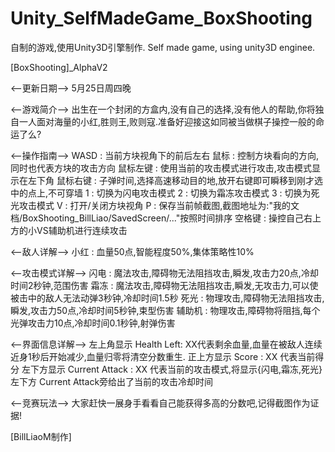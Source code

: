 # Unity_SelfMadeGame_BoxShooting
自制的游戏,使用Unity3D引擎制作.
Self made game, using unity3D enginee.


[BoxShooting]_AlphaV2

<--更新日期-->
5月25日周四晚

<--游戏简介-->
    出生在一个封闭的方盒内,没有自己的选择,没有他人的帮助,你将独自一人面对海量的小红,胜则王,败则寇.准备好迎接这如同被当做棋子操控一般的命运了么?

<--操作指南-->
WASD : 当前方块视角下的前后左右
鼠标 : 控制方块看向的方向,同时也代表方块的攻击方向
鼠标左键 : 使用当前的攻击模式进行攻击,攻击模式显示在左下角
鼠标右键 : 子弹时间,选择高速移动目的地,放开右键即可瞬移到刚才选中的点上,不可穿墙
1 : 切换为闪电攻击模式
2 : 切换为霜冻攻击模式
3 : 切换为死光攻击模式
V : 打开/关闭方块视角
P : 保存当前帧截图,截图地址为:"我的文档/BoxShooting_BillLiao/SavedScreen/..."按照时间排序
空格键 : 操控自己右上方的小VS辅助机进行连续攻击

<--敌人详解-->
小红 : 血量50点,智能程度50%,集体策略性10%

<--攻击模式详解-->
闪电 : 魔法攻击,障碍物无法阻挡攻击,瞬发,攻击力20点,冷却时间2秒钟,范围伤害
霜冻 : 魔法攻击,障碍物无法阻挡攻击,瞬发,无攻击力,可以使被击中的敌人无法动弹3秒钟,冷却时间1.5秒
死光 : 物理攻击,障碍物无法阻挡攻击,瞬发,攻击力50点,冷却时间5秒钟,束型伤害
辅助机 : 物理攻击,障碍物将阻挡,每个光弹攻击力10点,冷却时间0.1秒钟,射弹伤害

<--界面信息详解-->
左上角显示 Health Left: XX代表剩余血量,血量在被敌人连续近身1秒后开始减少,血量归零将清空分数重生.
正上方显示 Score : XX 代表当前得分
左下方显示 Current Attack : XX 代表当前的攻击模式,将显示{闪电,霜冻,死光}
左下方 Current Attack旁给出了当前的攻击冷却时间

<--竞赛玩法-->
大家赶快一展身手看看自己能获得多高的分数吧,记得截图作为证据!

[BillLiaoM制作]
